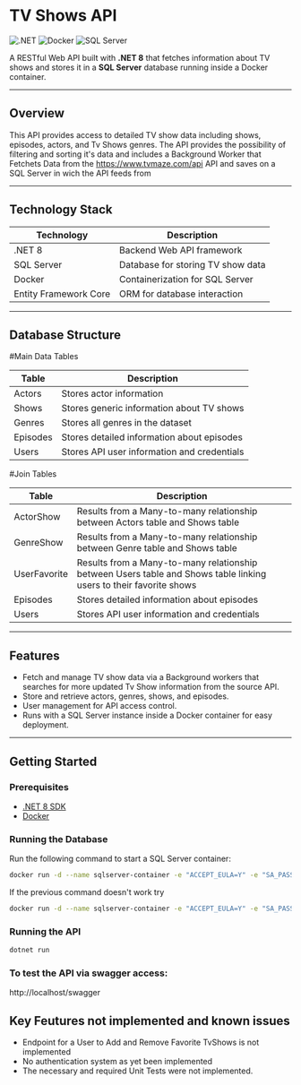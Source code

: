 # TV Shows API

![.NET](https://img.shields.io/badge/.NET-8-blue)
![Docker](https://img.shields.io/badge/Docker-Container-blue)
![SQL Server](https://img.shields.io/badge/Database-SQL%20Server-green)

A RESTful Web API built with **.NET 8** that fetches information about TV shows and stores it in a **SQL Server** database running inside a Docker container.

---

## Overview

This API provides access to detailed TV show data including shows, episodes, actors, and Tv Shows genres.
The API provides the possibility of filtering and sorting it's data and includes a Background Worker that Fetchets Data from the https://www.tvmaze.com/api API and saves on a SQL Server
in wich the API feeds from

---

## Technology Stack

| Technology        | Description                            |
|-------------------|------------------------------------|
| .NET 8            | Backend Web API framework           |
| SQL Server        | Database for storing TV show data   |
| Docker            | Containerization for SQL Server     |
| Entity Framework Core | ORM for database interaction     |

---

## Database Structure

#Main Data Tables

| Table   | Description                            |
|---------|--------------------------------------|
| Actors  | Stores actor information              |
| Shows   | Stores generic information about TV shows |
| Genres  | Stores all genres in the dataset      |
| Episodes| Stores detailed information about episodes |
| Users   | Stores API user information and credentials |

#Join Tables

| Table   | Description                            |
|---------|--------------------------------------|
| ActorShow  | Results from a Many-to-many relationship between Actors table and Shows table|
| GenreShow   | Results from a Many-to-many relationship between Genre table and Shows table |
| UserFavorite  | Results from a Many-to-many relationship between Users table and Shows table linking users to their favorite shows|
| Episodes| Stores detailed information about episodes |
| Users   | Stores API user information and credentials |

---

## Features

- Fetch and manage TV show data via a Background workers that searches for more updated Tv Show information from the source API.
- Store and retrieve actors, genres, shows, and episodes.
- User management for API access control.
- Runs with a SQL Server instance inside a Docker container for easy deployment.

---

## Getting Started

### Prerequisites

- [.NET 8 SDK](https://dotnet.microsoft.com/download)
- [Docker](https://www.docker.com/get-started)

### Running the Database

Run the following command to start a SQL Server container:

```bash
docker run -d --name sqlserver-container -e "ACCEPT_EULA=Y" -e "SA_PASSWORD=YourStrong!Pass123" -p 1433:1433 my-sqlserver-image
``` 
If the previous command doesn't work try

```bash
docker run -d --name sqlserver-container -e "ACCEPT_EULA=Y" -e "SA_PASSWORD=YourStrong\!Pass123" -p 1433:1433 my-sqlserver-image
``` 
### Running the API

```bash
dotnet run
```

### To test the API via swagger access: 

http://localhost/swagger


## Key Feutures not implemented and known issues

  - Endpoint for a User to Add and Remove Favorite TvShows is not implemented
  - No authentication system as yet been implemented
  - The necessary and required Unit Tests were not implemented.

